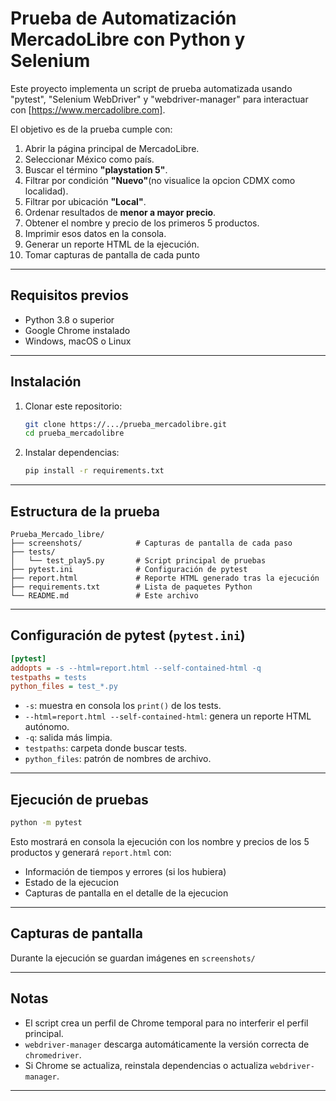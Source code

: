 # Prueba de Automatización MercadoLibre con Python y Selenium

Este proyecto implementa un script de prueba automatizada usando "pytest", "Selenium WebDriver" y "webdriver-manager" para interactuar con [https://www.mercadolibre.com]. 

El objetivo es de la prueba cumple con:

1. Abrir la página principal de MercadoLibre.
2. Seleccionar México como país.
3. Buscar el término **"playstation 5"**.
4. Filtrar por condición **"Nuevo"**(no visualice la opcion CDMX como localidad).
5. Filtrar por ubicación **"Local"**.
6. Ordenar resultados de **menor a mayor precio**.
7. Obtener el nombre y precio de los primeros 5 productos.
8. Imprimir esos datos en la consola.
9. Generar un reporte HTML de la ejecución.
10. Tomar capturas de pantalla de cada punto

---

## Requisitos previos

* Python 3.8 o superior
* Google Chrome instalado
* Windows, macOS o Linux

---

## Instalación

1. Clonar este repositorio:

   ```bash
   git clone https://.../prueba_mercadolibre.git
   cd prueba_mercadolibre
   ```

2. Instalar dependencias:

   ```bash
   pip install -r requirements.txt
   ```

---

## Estructura de la prueba

```
Prueba_Mercado_libre/
├── screenshots/            # Capturas de pantalla de cada paso
├── tests/
│   └── test_play5.py       # Script principal de pruebas
├── pytest.ini              # Configuración de pytest 
├── report.html             # Reporte HTML generado tras la ejecución
├── requirements.txt        # Lista de paquetes Python
└── README.md               # Este archivo
```

---

## Configuración de pytest (`pytest.ini`)

```ini
[pytest]
addopts = -s --html=report.html --self-contained-html -q
testpaths = tests
python_files = test_*.py
```

* `-s`: muestra en consola los `print()` de los tests.
* `--html=report.html --self-contained-html`: genera un reporte HTML autónomo.
* `-q`: salida más limpia.
* `testpaths`: carpeta donde buscar tests.
* `python_files`: patrón de nombres de archivo.

---

## Ejecución de pruebas

```bash
python -m pytest
```

Esto mostrará en consola la ejecución con los nombre y precios de los 5 productos y generará `report.html` con:

* Información de tiempos y errores (si los hubiera)
* Estado de la ejecucion 
* Capturas de pantalla en el detalle de la ejecucion 

---

## Capturas de pantalla

Durante la ejecución se guardan imágenes en `screenshots/` 

---

## Notas

* El script crea un perfil de Chrome temporal para no interferir el perfil principal.
* `webdriver-manager` descarga automáticamente la versión correcta de `chromedriver`.
* Si Chrome se actualiza, reinstala dependencias o actualiza `webdriver-manager`.

---

